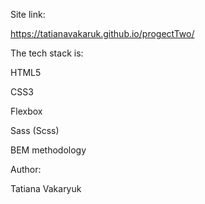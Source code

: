 Site link:

https://tatianavakaruk.github.io/progectTwo/

The tech stack is:

HTML5

CSS3

Flexbox

Sass (Scss)

BEM methodology

Author:

Tatiana Vakaryuk
